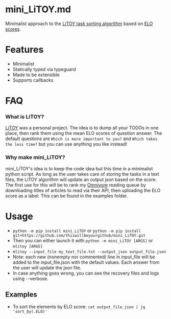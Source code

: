 # mini_LiTOY.md
Minimalist approach to the [LiTOY task sorting algorithm](https://github.com/thiswillbeyourgithub/LiTOY-aka-List-that-Outlives-You) based on [ELO scores](https://en.wikipedia.org/wiki/Elo_rating_system).

# Features
* Minimalist
* Statically typed via typeguard
* Made to be extensible
* Supports callbacks

# FAQ

### What is LiTOY?
[LiTOY](https://github.com/thiswillbeyourgithub/LiTOY-aka-List-that-Outlives-You) was a personal project. The idea is to dump all your TODOs in one place, then rank them using the mean ELO scores of question answer. The default questions are `Which is more important to you?` and `Which takes the less time?` but you can use anything you like instead!

### Why make mini_LiTOY?
mini_LiTOY's idea is to keep the code idea but this time in a minimalist python script. As long as the user takes care of storing the tasks in a text files, the LiTOY algorithm will update an output json based on the score. The first use for this will be to rank my [Omnivore](https://github.com/omnivore-app/omnivore) reading queue by downloading titles of articles to read via their API, then uploading the ELO score as a label. This can be found in the examples folder.

# Usage
* `python -m pip install mini_LiTOY` or `python -m pip install git+https://github.com/thiswillbeyourgithub/mini_LiTOY.git`
* Then you can either launch it with `python -m mini_LiTOY [ARGS]` or `mlitoy [ARGS]`
* `mlitoy --input_file my_text_file.txt --output_json output_file.json`
* Note: each new (nonempty nor commented) line in input_file will be added to the input_file.json with the default values. Each answer from the user will update the json file.
* In case anything goes wrong, you can see the recovery files and logs using --verbose.

## Examples
* To sort the elements by ELO score: `cat output_file.json | jq 'sort_by(.ELO)'`

